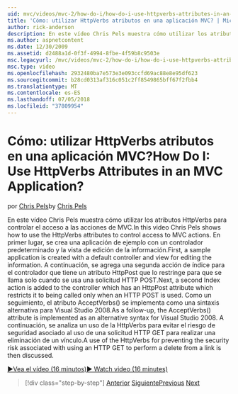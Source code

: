 ```yaml
---
uid: mvc/videos/mvc-2/how-do-i/how-do-i-use-httpverbs-attributes-in-an-mvc-application
title: 'Cómo: utilizar HttpVerbs atributos en una aplicación MVC? | Microsoft Docs'
author: rick-anderson
description: En este vídeo Chris Pels muestra cómo utilizar los atributos HttpVerbs para controlar el acceso a las acciones de MVC. En primer lugar, se crea una aplicación de ejemplo con un Coadministrador predeterminada...
ms.author: aspnetcontent
ms.date: 12/30/2009
ms.assetid: d2488a1d-0f3f-4994-8fbe-4f59b8c9503e
msc.legacyurl: /mvc/videos/mvc-2/how-do-i/how-do-i-use-httpverbs-attributes-in-an-mvc-application
msc.type: video
ms.openlocfilehash: 2932480ba7e573e3e093ccfd69ac88e8e95df623
ms.sourcegitcommit: b28cd0313af316c051c2ff8549865bff67f2fbb4
ms.translationtype: MT
ms.contentlocale: es-ES
ms.lasthandoff: 07/05/2018
ms.locfileid: "37809954"
---
```

<a name="how-do-i-use-httpverbs-attributes-in-an-mvc-application"></a><span data-ttu-id="7681e-105">Cómo: utilizar HttpVerbs atributos en una aplicación MVC?</span><span class="sxs-lookup"><span data-stu-id="7681e-105">How Do I: Use HttpVerbs Attributes in an MVC Application?</span></span>
====================
<span data-ttu-id="7681e-106">por [Chris Pels](https://twitter.com/chrispels)</span><span class="sxs-lookup"><span data-stu-id="7681e-106">by [Chris Pels](https://twitter.com/chrispels)</span></span>

<span data-ttu-id="7681e-107">En este vídeo Chris Pels muestra cómo utilizar los atributos HttpVerbs para controlar el acceso a las acciones de MVC.</span><span class="sxs-lookup"><span data-stu-id="7681e-107">In this video Chris Pels shows how to use the HttpVerbs attributes to control access to MVC actions.</span></span> <span data-ttu-id="7681e-108">En primer lugar, se crea una aplicación de ejemplo con un controlador predeterminado y la vista de edición de la información.</span><span class="sxs-lookup"><span data-stu-id="7681e-108">First, a sample application is created with a default controller and view for editing the information.</span></span> <span data-ttu-id="7681e-109">A continuación, se agrega una segunda acción de índice para el controlador que tiene un atributo HttpPost que lo restringe para que se llama solo cuando se usa una solicitud HTTP POST.</span><span class="sxs-lookup"><span data-stu-id="7681e-109">Next, a second Index action is added to the controller which has an HttpPost attribute which restricts it to being called only when an HTTP POST is used.</span></span> <span data-ttu-id="7681e-110">Como un seguimiento, el atributo AcceptVerbs() se implementa como una sintaxis alternativa para Visual Studio 2008.</span><span class="sxs-lookup"><span data-stu-id="7681e-110">As a follow-up, the AcceptVerbs() attribute is implemented as an alternative syntax for Visual Studio 2008.</span></span> <span data-ttu-id="7681e-111">A continuación, se analiza un uso de la HttpVerbs para evitar el riesgo de seguridad asociado al uso de una solicitud HTTP GET para realizar una eliminación de un vínculo.</span><span class="sxs-lookup"><span data-stu-id="7681e-111">A use of the HttpVerbs for preventing the security risk associated with using an HTTP GET to perform a delete from a link is then discussed.</span></span>

[<span data-ttu-id="7681e-112">&#9654;Vea el vídeo (16 minutos)</span><span class="sxs-lookup"><span data-stu-id="7681e-112">&#9654; Watch video (16 minutes)</span></span>](https://channel9.msdn.com/Blogs/ASP-NET-Site-Videos/how-do-i-use-httpverbs-attributes-in-an-mvc-application)

> [!div class="step-by-step"]
> <span data-ttu-id="7681e-113">[Anterior](how-do-i-work-with-model-binders-in-an-mvc-application.md)
> [Siguiente](mvc2-html-encoding.md)</span><span class="sxs-lookup"><span data-stu-id="7681e-113">[Previous](how-do-i-work-with-model-binders-in-an-mvc-application.md)
[Next](mvc2-html-encoding.md)</span></span>
